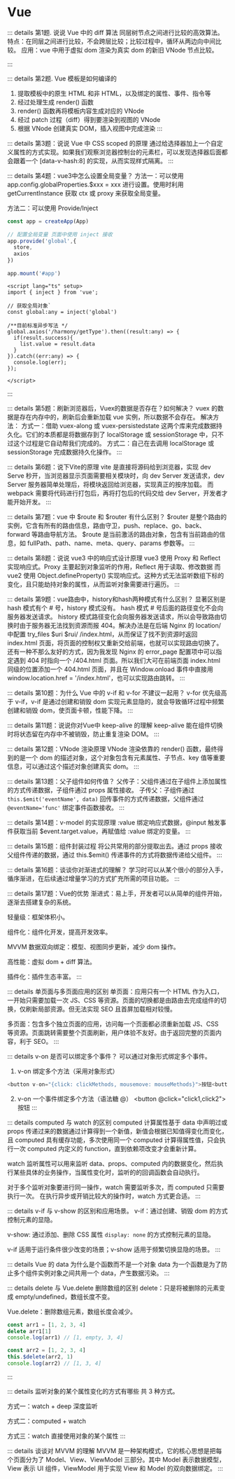 # Vue

::: details  第1题. 说说 Vue 中的 diff 算法
同层树节点之间进行比较的高效算法。
特点：在同层之间进行比较，不会跨层比较；比较过程中，循环从两边向中间比较。
应用：vue 中用于虚拟 dom 渲染为真实 dom 的新旧 VNode 节点比较。

:::

::: details  第2题. Vue 模板是如何编译的

1. 提取模板中的原生 HTML 和非 HTML，以及绑定的属性、事件、指令等
2. 经过处理生成 render() 函数
3. render() 函数再将模板内容生成对应的 VNode
4. 经过 patch 过程（diff）得到要渲染到视图的 VNode
5. 根据 VNode 创建真实 DOM，插入视图中完成渲染
:::

::: details 第3题：说说 Vue 中 CSS scoped 的原理
通过给选择器加上一个自定义属性的方式实现。如果我们观察浏览器控制台的元素栏，可以发现选择器后面都会跟着一个 [data-v-hash:8] 的实现，从而实现样式隔离。
:::

::: details 第4题：vue3中怎么设置全局变量？
方法一：可以使用 app.config.globalProperties.$xxx = xxx 进行设置。使用时利用 getCurrentInstance 获取 ctx 或 proxy 来获取全局变量。

方法二：可以使用 Provide/Inject

```js
const app = createApp(App)
 
// 配置全局变量 页面中使用 inject 接收
app.provide('global',{
  store,
  axios
})
 
app.mount('#app')
```

```vue
<script lang="ts" setup>
import { inject } from 'vue';
 
// 获取全局对象`
const global:any = inject('global')
 
/**目前标准异步写法 */
global.axios('/harmony/getType').then((result:any) => {
  if(result.success){
    list.value = result.data
  }
}).catch((err:any) => {
  console.log(err);
});
 
</script>
```

:::

::: details 第5题：刷新浏览器后，Vuex的数据是否存在？如何解决？
vuex 的数据是存在内存中的，刷新后会重新加载 vue 实例，所以数据不会存在。
解决方法：
方式一：借助 vuex-along 或 vuex-persistedstate 这两个库来完成数据持久化。它们的本质都是将数据存到了 localStorage 或 sessionStorage 中，只不过这个过程是它自动帮我们完成的。
方式二：自己在去调用 localStorage 或 sessionStorage 完成数据持久化操作。
:::

::: details 第6题：说下Vite的原理
vite 是直接将源码给到浏览器，实现 dev Serve 秒开，当浏览器显示页面需要相关模块时，向 dev Server 发送请求，dev Server 服务器简单处理后，将模块返回给浏览器，实现真正的按序加载。
而 webpack 需要将代码进行打包后，再将打包后的代码交给 dev Server，开发者才能开始开发。
:::

::: details 第7题：vue 中 $route 和 $router 有什么区别？
$router 是整个路由的实例，它含有所有的路由信息，路由守卫，push、replace、go、back、forward 等路由导航方法。
$route 是当前激活的路由对象，包含有当前路由的信息，如 fullPath、path、name、meta、query、params 参数等。
:::

::: details 第8题：说说 vue3 中的响应式设计原理
vue3 使用 Proxy 和 Reflect 实现响应式。Proxy 主要起到对象监听的作用，Reflect 用于读取、修改数据
而 vue2 使用 Object.defineProperty() 实现响应式。这种方式无法监听数组下标的变化，且只能劫持对象的属性，从而监听对象需要进行遍历。
:::

::: details 第9题：vue路由中，history和hash两种模式有什么区别？
显著区别是 hash 模式有个 # 号，history 模式没有。
hash 模式 # 号后面的路径变化不会向服务器发送请求。
history 模式路径变化会向服务器发送请求，所以会导致路由切换时由于服务器无法找到资源而报 404。解决办法是在后端 Nginx 的 location/ 中配置 try_files $uri $rui/ /index.html，从而保证了找不到资源时返回 index.html 页面，将页面的控制权又重新交给前端，也就可以实现路由切换了。
还有一种不那么友好的方式，因为我发现 Nginx 的 error_page 配置项中可以指定遇到 404 时指向一个 /404.html 页面。所以我们大可在前端页面 index.html 同级的位置添加一个 404.html 页面，并且在 Window.onload 事件中直接用 window.location.href = '/index.html'，也可以实现路由跳转。
:::

::: details 第10题：为什么 Vue 中的 v-if 和 v-for 不建议一起用？
v-for 优先级高于 v-if，v-if 是通过创建和销毁 dom 实现元素显隐的，就会导致循环过程中频繁创建和销毁 dom，使页面卡顿，性能下降。
:::

::: details 第11题：说说你对Vue中 keep-alive 的理解
keep-alive 能在组件切换时将状态留在内存中不被销毁，防止重复渲染 DOM。
:::

::: details 第12题：VNode 渲染原理
VNode 渲染依靠的 render() 函数，最终得到的是一个 dom 的描述对象，这个对象包含有元素属性、子节点、key 值等重要信息，可以通过这个描述对象创建真实 dom。
:::

::: details 第13题：父子组件如何传值？
父传子：父组件通过在子组件上添加属性的方式传递数据，子组件通过 props 属性接收。
子传父：子组件通过 `this.$emit('eventName', data)` 回传事件的方式传递数据，父组件通过 `@eventName='func'` 绑定事件函数接收。
:::

::: details 第14题：v-model 的实现原理
:value 绑定响应式数据，@input 触发事件获取当前 $event.target.value，再赋值给 :value 绑定的变量。
:::

::: details 第15题：组件封装过程
将公共常用的部分提取出去。通过 props 接收父组件传递的数据，通过 this.$emit() 传递事件的方式将数据传递给父组件。
:::

::: details 第16题：谈谈你对渐进式的理解？
学习时可以从某个很小的部分入手，循序渐进，在后续通过增量学习的方式扩充所需的项目功能。
:::

::: details 第17题：Vue的优势
渐进式：易上手，开发者可以从简单的组件开始，逐渐去搭建复杂的系统。

轻量级：框架体积小。

组件化：组件化开发，提高开发效率。

MVVM 数据双向绑定：模型、视图同步更新，减少 dom 操作。

高性能：虚拟 dom + diff 算法。

插件化：插件生态丰富。
:::

::: details 单页面与多页面应用的区别
单页面：应用只有一个 HTML 作为入口，一开始只需要加载一次 JS、CSS 等资源。页面的切换都是由路由去完成组件的切换，仅刷新局部资源。但无法实现 SEO 且首屏加载相对较慢。

多页面：包含多个独立页面的应用，访问每一个页面都必须重新加载 JS、CSS　等资源。页面跳转需要整个页面刷新，用户体验不友好。由于返回完整的页面内容，利于 SEO。
:::

::: details v-on 是否可以绑定多个事件？
可以通过对象形式绑定多个事件。

1. v-on 绑定多个方法（采用对象形式）

```js
<button v-on="{click: clickMethods, mousemove: mouseMethods}">按钮<button>
```

2. v-on 一个事件绑定多个方法（语法糖 @）
<button @click="click1,click2">按钮</button>
:::

::: details computed 与 watch 的区别
computed 计算属性基于 data 中声明过或 props 传递过来的数据通过计算得到一个新值，新值会根据已知值得变化而变化，且 computed 具有缓存功能，多次使用同一个 computed 计算得属性值，只会执行一次 computed 内定义的 function，直到依赖项改变才会重新计算。

watch 监听属性可以用来监听 data、props、computed 内的数据变化，然后执行某些具体的业务操作，当属性变化时，监听的的回调函数会自动执行。

对于多个监听对象要进行同一操作，watch 需要监听多次，而 computed 只需要执行一次。
在执行异步或开销比较大的操作时，watch 方式更合适。
:::

::: details v-if 与 v-show 的区别和应用场景。
v-if：通过创建、销毁 dom 的方式控制元素的显隐。

v-show: 通过添加、删除 CSS 属性 `display: none` 的方式控制元素的显隐。

v-if 适用于运行条件很少改变的场景；v-show 适用于频繁切换显隐的场景。
:::

::: details Vue 的 data 为什么是个函数而不是一个对象
data 为一个函数是为了防止多个组件实例对象之间共用一个 data，产生数据污染。
:::

::: details delete 与 Vue.delete 删除数组的区别
delete：只是将被删除的元素变成 empty/undefined，数组长度不变。

Vue.delete：删除数组元素，数组长度会减少。

```js
const arr1 = [1, 2, 3, 4]
delete arr1[1]
console.log(arr1) // [1, empty, 3, 4]

const arr2 = [1, 2, 3, 4]
this.$delete(arr2, 1)
console.log(arr2) // [1, 3, 4]
```

:::

::: details 监听对象的某个属性变化的方式有哪些
共 3 种方式。

方式一：watch + deep 深度监听

方式二：computed + watch

方式三：watch 直接使用对象的某个属性
:::

::: details 谈谈对 MVVM 的理解
MVVM 是一种架构模式，它的核心思想是把每个页面分为了 Model、View、ViewModel 三部分。其中 Model 表示数据模型，View 表示 UI 组件，ViewModel 用于实现 View 和 Model 的双向数据绑定。
:::
